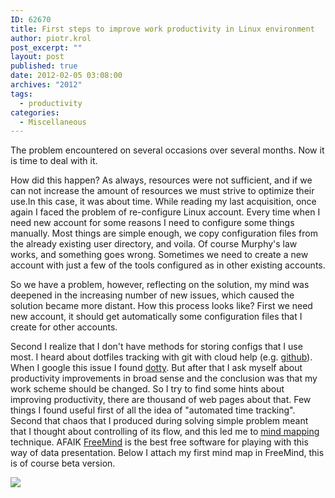 ```yaml
---
ID: 62670
title: First steps to improve work productivity in Linux environment
author: piotr.krol
post_excerpt: ""
layout: post
published: true
date: 2012-02-05 03:08:00
archives: "2012"
tags:
  - productivity
categories:
  - Miscellaneous
---
```

The problem encountered on several occasions over several months. Now it is time
to deal with it.

How did this happen? As always, resources were not sufficient,
and if we can not increase the amount of resources we must strive to optimize
their use.In this case, it was about time. While reading my last acquisition,
once again I faced the problem of re-configure Linux account. Every time when I
need new account for some reasons I need to configure some things manually. Most
things are simple enough, we copy configuration files from the already existing
user directory, and voila. Of course Murphy's law works, and something goes
wrong. Sometimes we need to create a new account with just a few of the tools
configured as in other existing accounts.

So we have a problem, however, reflecting on the solution, my mind was deepened
in the increasing number of new issues, which caused the solution became more
distant. How this process looks like? First we need new account, it should get
automatically some configuration files that I create for other accounts.

Second I realize that I don't have methods for storing configs that I use most.
I heard about dotfiles tracking with git with cloud help (e.g. [github][1]).
When I google this issue I found [dotty][2]. But after that I ask myself about
productivity improvements in broad sense and the conclusion was that my work
scheme should be changed. So I try to find some hints about improving
productivity, there are thousand of web pages about that. Few things I found
useful first of all the idea of "automated time tracking". Second that chaos
that I produced during solving simple problem meant that I thought about
controlling of its flow, and this led me to [mind mapping][3] technique. AFAIK
[FreeMind][4] is the best free software for playing with this way of data
presentation. Below I attach my first mind map in FreeMind, this is of course
beta version.

![][5]

 [1]: https://github.com/
 [2]: https://github.com/ztlevi/dotty
 [3]: http://en.wikipedia.org/wiki/Mind_map
 [4]: http://freemind.sourceforge.net/wiki/index.php/Main_Page
 [5]: /img/improve_productivity.png
